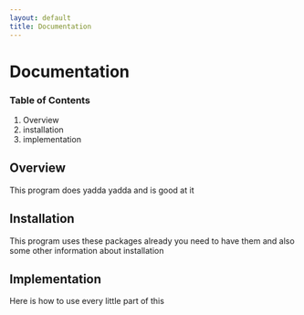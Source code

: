 ```yaml
---
layout: default
title: Documentation
---
```


# Documentation

### Table of Contents
1. Overview
1. installation
1. implementation

## Overview
This program does yadda yadda and is good at it

## Installation
This program uses these packages already you need to have them and also some other information about installation

## Implementation
Here is how to use every little part of this
